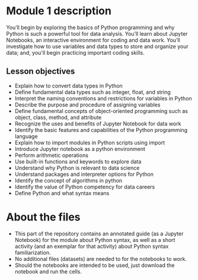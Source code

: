 # Module 1 description

You’ll begin by exploring the basics of Python programming and why Python is such a powerful tool for data analysis. You’ll learn about Jupyter Notebooks, an interactive environment for coding and data work. You’ll investigate how to use variables and data types to store and organize your data; and, you'll begin practicing important coding skills.

## Lesson objectives
* Explain how to convert data types in Python
* Define fundamental data types such as integer, float, and string
* Interpret the naming conventions and restrictions for variables in Python
* Describe the purpose and procedure of assigning variables
* Define fundamental concepts of object-oriented programming such as object, class, method, and attribute
* Recognize the uses and benefits of Jupyter Notebook for data work
* Identify the basic features and capabilities of the Python programming language
* Explain how to import modules in Python scripts using import
* Introduce Jupyter notebook as a python environment
* Perform arithmetic operations
* Use built-in functions and keywords to explore data
* Understand why Python is relevant to data science
* Understand packages and interpreter options for Python
* Identify the concept of algorithms in python
* Identify the value of Python competency for data careers
* Define Python and what syntax means

# About the files

* This part of the repository contains an annotated guide (as a Jupyter Notebook) for the module about Python syntax, as well as a short activity (and an exemplar for that activity) about Python syntax familiarization.
* No additional files (datasets) are needed to for the notebooks to work.
* Should the notebooks are intended to be used, just download the notebook and run the cells.
